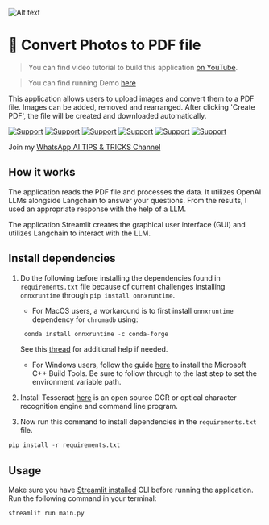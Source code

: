 ![Alt text](https://i.imgur.com/RhRQLLN.jpg)

# 👀 Convert Photos to PDF file

> You can find video tutorial to build this application [on YouTube](https://youtu.be/nn25oTz8zxE).

> You can find running Demo [here](https://langchain-rag.streamlit.app/)

This application allows users to upload images and convert them to a PDF file.
Images can be added, removed and rearranged.
After clicking 'Create PDF', the file will be created and downloaded automatically.

[![Support](https://img.shields.io/badge/linktree-white?style=for-the-badge&logo=linktree&logoColor=43E55E)](https://linktr.ee/sagib?lt_utm_source=lt_share_link#373198503)
[![Support](https://img.shields.io/badge/Buy_Me_A_Coffee-white?style=for-the-badge&logo=buymeacoffee&logoColor=FFDD00)](https://buymeacoffee.com/sagibar)
[![Support](https://img.shields.io/badge/linkedin-white?style=for-the-badge&logo=linkedin&logoColor=0A66C2)](https://www.linkedin.com/in/sagi-bar-on)
[![Support](https://img.shields.io/badge/whatsapp-white?style=for-the-badge&logo=whatsapp&logoColor=25D366)](https://api.whatsapp.com/send?phone=972549995050)
[![Support](https://img.shields.io/badge/facebook-white?style=for-the-badge&logo=facebook&logoColor=0866FF)](https://www.facebook.com/sagi.baron)
[![Support](https://img.shields.io/badge/email_me-white?style=for-the-badge&logo=gmail&logoColor=EA4335)](mailto:sagi.baron76@gmail.com)

Join my [WhatsApp AI TIPS & TRICKS Channel](https://whatsapp.com/channel/0029Vaj33VkEawds11JP9o1c)

## How it works

The application reads the PDF file and processes the data. It utilizes OpenAI LLMs alongside Langchain to answer your questions. From the results, I used an appropriate response with the help of a LLM.

The application Streamlit creates the graphical user interface (GUI) and utilizes Langchain to interact with the LLM.

## Install dependencies

1. Do the following before installing the dependencies found in `requirements.txt` file because of current challenges installing `onnxruntime` through `pip install onnxruntime`.

   - For MacOS users, a workaround is to first install `onnxruntime` dependency for `chromadb` using:

   ```python
    conda install onnxruntime -c conda-forge
   ```

   See this [thread](https://github.com/microsoft/onnxruntime/issues/11037) for additional help if needed.

   - For Windows users, follow the guide [here](https://github.com/bycloudai/InstallVSBuildToolsWindows?tab=readme-ov-file) to install the Microsoft C++ Build Tools. Be sure to follow through to the last step to set the environment variable path.

2. Install Tesseract [here](https://github.com/UB-Mannheim/tesseract/wiki) is an open source OCR or optical character recognition engine and command line program.

3. Now run this command to install dependencies in the `requirements.txt` file.

```python
pip install -r requirements.txt
```

## Usage

Make sure you have [Streamlit installed](https://docs.streamlit.io/) CLI before running the application. Run the following command in your terminal:

```
streamlit run main.py
```

